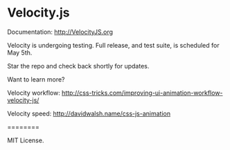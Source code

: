 Velocity.js
========

Documentation: http://VelocityJS.org

Velocity is undergoing testing. Full release, and test suite, is scheduled for May 5th.

Star the repo and check back shortly for updates.

Want to learn more?

Velocity workflow: http://css-tricks.com/improving-ui-animation-workflow-velocity-js/

Velocity speed: http://davidwalsh.name/css-js-animation

========

MIT License.
